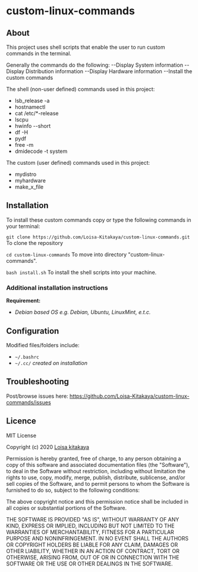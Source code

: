 # custom-linux-commands

## About

This project uses shell scripts that enable the user to run custom commands in the terminal.

Generally the commands do the following:
--Display System information
--Display Distribution information
--Display Hardware information
--Install the custom commands

The shell (non-user defined) commands used in this project:

- lsb_release -a
- hostnamectl
- cat /etc/\*-release
- lscpu
- hwinfo --short
- df -H
- pydf
- free -m
- dmidecode -t system

The custom (user defined) commands used in this project:

- mydistro
- myhardware
- make_x_file

## Installation

To install these custom commands copy or type the following commands in your terminal:

`git clone https://github.com/Loisa-Kitakaya/custom-linux-commands.git`
To clone the repository

`cd custom-linux-commands`
To move into directory "custom-linux-commands".

`bash install.sh`
To install the shell scripts into your machine.

### Additional installation instructions

**Requirement:**

- _Debian based OS e.g. Debian, Ubuntu, LinuxMint, e.t.c._

## Configuration

Modified files/folders include:

- `~/.bashrc`
- `~/.cc/` _created on installation_

## Troubleshooting

Post/browse issues here: <https://github.com/Loisa-Kitakaya/custom-linux-commands/issues>

## Licence

MIT License

Copyright (c) 2020 [Loisa kitakaya](https://github.com/Loisa-Kitakaya "Github")

Permission is hereby granted, free of charge, to any person obtaining a copy
of this software and associated documentation files (the "Software"), to deal
in the Software without restriction, including without limitation the rights
to use, copy, modify, merge, publish, distribute, sublicense, and/or sell
copies of the Software, and to permit persons to whom the Software is
furnished to do so, subject to the following conditions:

The above copyright notice and this permission notice shall be included in all
copies or substantial portions of the Software.

THE SOFTWARE IS PROVIDED "AS IS", WITHOUT WARRANTY OF ANY KIND, EXPRESS OR
IMPLIED, INCLUDING BUT NOT LIMITED TO THE WARRANTIES OF MERCHANTABILITY,
FITNESS FOR A PARTICULAR PURPOSE AND NONINFRINGEMENT. IN NO EVENT SHALL THE
AUTHORS OR COPYRIGHT HOLDERS BE LIABLE FOR ANY CLAIM, DAMAGES OR OTHER
LIABILITY, WHETHER IN AN ACTION OF CONTRACT, TORT OR OTHERWISE, ARISING FROM,
OUT OF OR IN CONNECTION WITH THE SOFTWARE OR THE USE OR OTHER DEALINGS IN THE
SOFTWARE.
